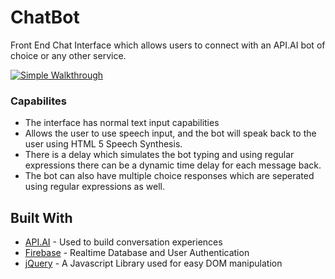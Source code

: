 # ChatBot

Front End Chat Interface which allows users to connect with an API.AI bot of choice or any other service.

<a href="https://github.com/Jharrison23/ChatBot/blob/master/Images/Anabot.gif"><img src="https://github.com/Jharrison23/ChatBot/blob/master/Images/Anabot.gif" title="Simple Walkthrough"/></a>

### Capabilites

* The interface has normal text input capabilities
* Allows the user to use speech input, and the bot will speak back to the user using HTML 5 Speech Synthesis. 
* There is a delay which simulates the bot typing and using regular expressions there can be a dynamic time delay for each message back.
* The bot can also have multiple choice responses which are seperated using regular expressions as well.


## Built With

* [API.AI](https://api.ai) - Used to build conversation experiences
* [Firebase](https://firebase.google.com) - Realtime Database and User Authentication
* [jQuery](https://jquery.com) -  A Javascript Library used for easy DOM manipulation
